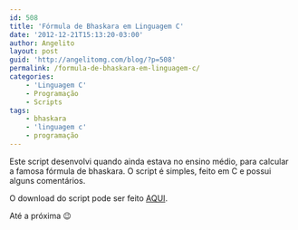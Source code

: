 ```yaml
---
id: 508
title: 'Fórmula de Bhaskara em Linguagem C'
date: '2012-12-21T15:13:20-03:00'
author: Angelito
layout: post
guid: 'http://angelitomg.com/blog/?p=508'
permalink: /formula-de-bhaskara-em-linguagem-c/
categories:
    - 'Linguagem C'
    - Programação
    - Scripts
tags:
    - bhaskara
    - 'linguagem c'
    - programação
---
```


Este script desenvolvi quando ainda estava no ensino médio, para calcular a famosa fórmula de bhaskara. O script é simples, feito em C e possui alguns comentários.

O download do script pode ser feito [AQUI](https://angelitomg.github.io/downloads/bhaskara.c).

Até a próxima 😉